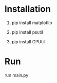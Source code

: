 # Installation

1. pip install matplotlib

2. pip install psutil

3. pip install GPUtil

# Run
run main.py
